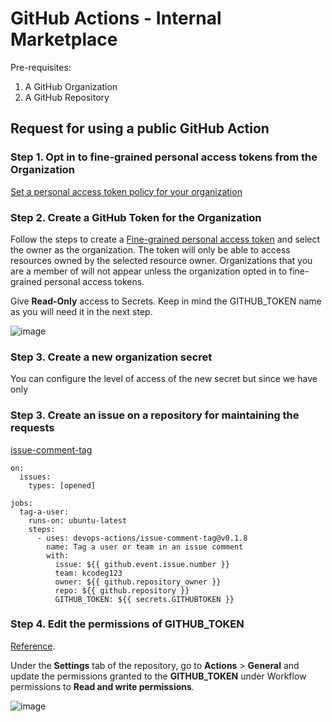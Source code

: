 # GitHub Actions - Internal Marketplace

Pre-requisites:
1. A GitHub Organization
2. A GitHub Repository

## Request for using a public GitHub Action

### Step 1. Opt in to fine-grained personal access tokens from the Organization

[Set a personal access token policy for your organization](https://docs.github.com/en/enterprise-cloud@latest/organizations/managing-programmatic-access-to-your-organization/setting-a-personal-access-token-policy-for-your-organization)


### Step 2. Create a GitHub Token for the Organization

Follow the steps to create a [Fine-grained personal access token](https://docs.github.com/en/enterprise-cloud@latest/authentication/keeping-your-account-and-data-secure/managing-your-personal-access-tokens#creating-a-fine-grained-personal-access-token) and select the owner as the organization. The token will only be able to access resources owned by the selected resource owner. Organizations that you are a member of will not appear unless the organization opted in to fine-grained personal access tokens. 

Give **Read-Only** access to Secrets. Keep in mind the GITHUB_TOKEN name as you will need it in the next step.

![image](https://github.com/kcodeg123/GHActions-Internal-Marketplace/assets/3813135/3f9fe67a-fe2e-4c5d-83d1-e1debd8689b7)

### Step 3. Create a new organization secret

You can configure the level of access of the new secret but since we have only 

### Step 3. Create an issue on a repository for maintaining the requests

[issue-comment-tag](https://github.com/marketplace/actions/issue-comment-tag)

    on:
      issues:
        types: [opened]
        
    jobs:
      tag-a-user:
        runs-on: ubuntu-latest
        steps: 
          - uses: devops-actions/issue-comment-tag@v0.1.8
            name: Tag a user or team in an issue comment
            with: 
              issue: ${{ github.event.issue.number }}
              team: kcodeg123
              owner: ${{ github.repository_owner }}
              repo: ${{ github.repository }}
              GITHUB_TOKEN: ${{ secrets.GITHUBTOKEN }}

### Step 4. Edit the permissions of GITHUB_TOKEN

[Reference](https://docs.github.com/en/actions/security-guides/automatic-token-authentication).

Under the **Settings** tab of the repository, go to **Actions** > **General** and update the permissions granted to the **GITHUB_TOKEN** under Workflow permissions to **Read and write permissions**.  

![image](https://github.com/kcodeg123/GHActions-Internal-Marketplace/assets/3813135/fbab478f-f362-4dd1-916b-e82315edf900)
